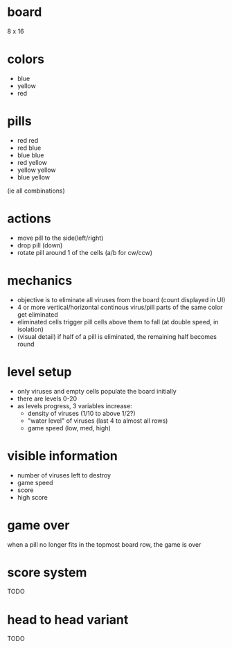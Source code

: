 # board

8 x 16


# colors

- blue
- yellow
- red


# pills

- red red
- red blue
- blue blue
- red yellow
- yellow yellow
- blue yellow

(ie all combinations)


# actions

- move pill to the side(left/right)
- drop pill (down)
- rotate pill around 1 of the cells (a/b for cw/ccw)


# mechanics

- objective is to eliminate all viruses from the board (count displayed in UI)
- 4 or more vertical/horizontal continous virus/pill parts of the same color get eliminated
- eliminated cells trigger pill cells above them to fall (at double speed, in isolation)
- (visual detail) if half of a pill is eliminated, the remaining half becomes round


# level setup

- only viruses and empty cells populate the board initially
- there are levels 0-20
- as levels progress, 3 variables increase:
    - density of viruses (1/10 to above 1/2?)
    - "water level" of viruses (last 4 to almost all rows)
    - game speed (low, med, high)


# visible information

- number of viruses left to destroy
- game speed
- score
- high score


# game over

when a pill no longer fits in the topmost board row, the game is over


# score system

TODO


# head to head variant

TODO
